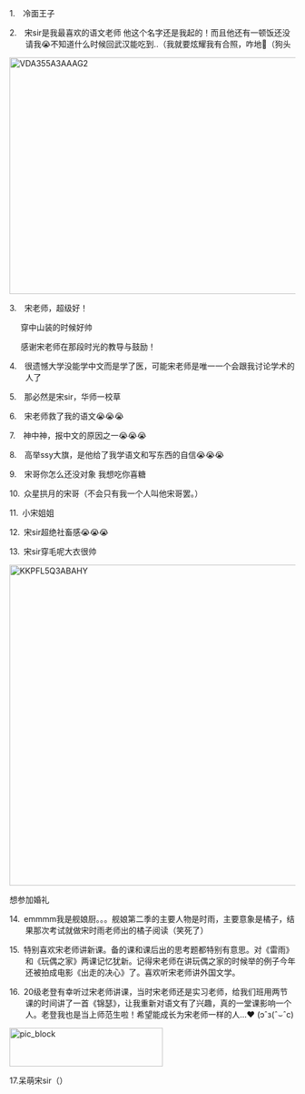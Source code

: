 <p class="MsoNormal" style="margin-left:21.0pt;text-indent:-21.0pt;mso-list:l5 level1 lfo6">
<?if !supportLists?><span lang="EN-US"><span style="mso-list:Ignore">1.<span style='font:7.0pt "Times New Roman"'>     
                    </span></span></span>
<?endif?>冷面王子
        </p><p class="MsoNormal" style="margin-left:21.0pt;text-indent:-21.0pt;mso-list:l5 level1 lfo6">
<?if !supportLists?><span lang="EN-US"><span style="mso-list:Ignore">2.<span style='font:7.0pt "Times New Roman"'>     
                    </span></span></span>
<?endif?>宋<span lang="EN-US">sir</span>是我最喜欢的语文老师 他这个名字还是我起的！而且他还有一顿饭还没请我<span class="Emoji"><span lang="EN-US">😭</span></span>不知道什么时候回武汉能吃到<span lang="EN-US">.<span class="GramE">.<span lang="EN-US"><span lang="EN-US">（</span></span></span></span>我就要炫耀我有合照，咋地<span class="Emoji"><span lang="EN-US">💅</span></span>（狗头
        </p><p class="MsoNormal"><span lang="EN-US" style="mso-no-proof:yes"><!--[if gte vml 1]><v:shape
 id="Picture_x0020_33" o:spid="_x0000_i1716" type="#_x0000_t75" alt="VDA355A3AAAG2"
 style='width:415.15pt;height:311.65pt;visibility:visible;mso-wrap-style:square'>
 <v:imagedata src="汤逊湖北路1号回忆录.files/image054.jpg" o:title="VDA355A3AAAG2"/>
</v:shape><![endif]-->
<?if !vml?><img alt="VDA355A3AAAG2" height="416" src="汤逊湖北路1号回忆录.files/image055.jpg" v:shapes="Picture_x0020_33" width="554"/>
<?endif?>
</span></p><p class="MsoNormal" style="margin-left:21.0pt;text-indent:-21.0pt;mso-list:l5 level1 lfo6">
<?if !supportLists?><span lang="EN-US"><span style="mso-list:Ignore">3.<span style='font:7.0pt "Times New Roman"'>     
                    </span></span></span>
<?endif?>宋老师，超级好！
        </p><p class="MsoNormal"><span lang="EN-US"><span style="mso-spacerun:yes">    
                </span></span>穿中山装的时候好帅</p><p class="MsoNormal"><span lang="EN-US"><span style="mso-spacerun:yes">    
                </span></span>感谢宋老师在那段时光的教导与鼓励！</p><p class="MsoNormal" style="margin-left:21.0pt;text-indent:-21.0pt;mso-list:l5 level1 lfo6">
<?if !supportLists?><span lang="EN-US"><span style="mso-list:Ignore">4.<span style='font:7.0pt "Times New Roman"'>     
                    </span></span></span>
<?endif?>很遗憾大学没能学中文而是学了<span class="GramE">医</span>，可能宋老师是唯一<span class="GramE">一个</span>会跟我讨论学术的人了
        </p><p class="MsoNormal" style="margin-left:21.0pt;text-indent:-21.0pt;mso-list:l5 level1 lfo6">
<?if !supportLists?><span lang="EN-US"><span style="mso-list:Ignore">5.<span style='font:7.0pt "Times New Roman"'>     
                    </span></span></span>
<?endif?>那必然是宋<span lang="EN-US">sir</span>，华师一校草
        </p><p class="MsoNormal" style="margin-left:21.0pt;text-indent:-21.0pt;mso-list:l5 level1 lfo6">
<?if !supportLists?><span lang="EN-US"><span style="mso-list:Ignore">6.<span style='font:7.0pt "Times New Roman"'>     
                    </span></span></span>
<?endif?>宋老师救了我的语文<span class="Emoji"><span lang="EN-US">😭😭😭</span></span>
</p><p class="MsoNormal" style="margin-left:21.0pt;text-indent:-21.0pt;mso-list:l5 level1 lfo6">
<?if !supportLists?><span lang="EN-US"><span style="mso-list:Ignore">7.<span style='font:7.0pt "Times New Roman"'>     
                    </span></span></span>
<?endif?>神中神，报中文的原因之一<span class="Emoji"><span lang="EN-US">😭😭😭</span></span>
</p><p class="MsoNormal" style="margin-left:21.0pt;text-indent:-21.0pt;mso-list:l5 level1 lfo6">
<?if !supportLists?><span lang="EN-US"><span style="mso-list:Ignore">8.<span style='font:7.0pt "Times New Roman"'>     
                    </span></span></span>
<?endif?>高举<span class="SpellE"><span lang="EN-US">ssy</span></span>大旗，是他给了我学语文和写东西的自信<span class="Emoji"><span lang="EN-US">😭😭😭</span></span>
</p><p class="MsoNormal" style="margin-left:21.0pt;text-indent:-21.0pt;mso-list:l5 level1 lfo6">
<?if !supportLists?><span lang="EN-US"><span style="mso-list:Ignore">9.<span style='font:7.0pt "Times New Roman"'>     
                    </span></span></span>
<?endif?>宋哥你怎么还没对象 我想吃你喜糖
        </p><p class="MsoNormal" style="margin-left:21.0pt;text-indent:-21.0pt;mso-list:l5 level1 lfo6">
<?if !supportLists?><span lang="EN-US"><span style="mso-list:Ignore">10.<span style='font:7.0pt "Times New Roman"'>  
                    </span></span></span>
<?endif?>众星拱月的宋哥（不会只有我一个人叫他宋哥罢。）
        </p><p class="MsoNormal" style="margin-left:21.0pt;text-indent:-21.0pt;mso-list:l5 level1 lfo6">
<?if !supportLists?><span lang="EN-US"><span style="mso-list:Ignore">11.<span style='font:7.0pt "Times New Roman"'>  
                    </span></span></span>
<?endif?>小宋姐姐
        </p><p class="MsoNormal" style="margin-left:21.0pt;text-indent:-21.0pt;mso-list:l5 level1 lfo6">
<?if !supportLists?><span lang="EN-US"><span style="mso-list:Ignore">12.<span style='font:7.0pt "Times New Roman"'>  
                    </span></span></span>
<?endif?>宋<span lang="EN-US">sir</span>超绝<span class="GramE">社畜感</span><span class="Emoji"><span lang="EN-US">😭😭😭</span></span>
</p><p class="MsoNormal" style="margin-left:21.0pt;text-indent:-21.0pt;mso-list:l5 level1 lfo6">
<?if !supportLists?><span lang="EN-US"><span style="mso-list:Ignore">13.<span style='font:7.0pt "Times New Roman"'>  
                    </span></span></span>
<?endif?>宋<span lang="EN-US">sir</span>穿毛呢大衣很帅
        </p><p class="MsoNormal"><span lang="EN-US" style="mso-no-proof:yes"><!--[if gte vml 1]><v:shape
 id="Picture_x0020_34" o:spid="_x0000_i1715" type="#_x0000_t75" alt="KKPFL5Q3ABAHY"
 style='width:415.15pt;height:423pt;visibility:visible;mso-wrap-style:square'>
 <v:imagedata src="汤逊湖北路1号回忆录.files/image056.jpg" o:title="KKPFL5Q3ABAHY"/>
</v:shape><![endif]-->
<?if !vml?><img alt="KKPFL5Q3ABAHY" height="564" src="汤逊湖北路1号回忆录.files/image057.jpg" v:shapes="Picture_x0020_34" width="554"/>
<?endif?>
</span></p><p class="MsoNormal">想参加婚礼</p><p class="MsoNormal" style="margin-left:21.0pt;text-indent:-21.0pt;mso-list:l5 level1 lfo6">
<?if !supportLists?><span lang="EN-US"><span style="mso-list:Ignore">14.<span style='font:7.0pt "Times New Roman"'>  
                    </span></span></span>
<?endif?><span class="SpellE"><span lang="EN-US">emmmm</span></span>我<span class="GramE">是舰娘厨</span>。。。<span class="GramE">舰娘第二</span>季的主要人物是时雨，主要意象是橘子，结果那次考试<span class="GramE">就做宋时雨</span>老师出的橘子阅读（笑死了）
        </p><p class="MsoNormal" style="margin-left:21.0pt;text-indent:-21.0pt;mso-list:l5 level1 lfo6">
<?if !supportLists?><span lang="EN-US"><span style="mso-list:Ignore">15.<span style='font:7.0pt "Times New Roman"'>  
                    </span></span></span>
<?endif?>特别喜欢宋老师讲新课。备的课和课后出的思考题都特别有意思。对《雷雨》和《玩偶之家》两课记忆犹新。记得宋老师在讲玩偶之家的时候举的例子今年还被拍成电影《出走的决心》了。喜欢听宋老师讲外国文学。
        </p><p class="MsoNormal" style="margin-left:21.0pt;text-indent:-21.0pt;mso-list:l5 level1 lfo6">
<?if !supportLists?><span lang="EN-US"><span style="mso-list:Ignore">16.<span style='font:7.0pt "Times New Roman"'>  
                    </span></span></span>
<?endif?><span lang="EN-US">20</span>级老登有幸听过宋老师讲课，当时宋老师还是实习老师，给我们班用两节课的时间讲了一首《锦瑟》，让我重新对语文有了兴趣，真的一堂<span class="GramE">课影响</span>一个人。老登我也是当上师范生啦！希望能成长为宋老师一样的人<span lang="EN-US">…</span><span class="Emoji"><span lang="EN-US">❤</span></span><span lang="EN-US"> (<span class="SpellE">ɔˆз</span>(ˆ⌣ˆc)</span>
</p><p class="MsoNormal"><span lang="EN-US" style="mso-no-proof:yes"><!--[if gte vml 1]><v:shape
 id="_x0000_i1714" type="#_x0000_t75" alt="pic_block" style='width:202.5pt;
 height:50.65pt;visibility:visible;mso-wrap-style:square'>
 <v:imagedata src="汤逊湖北路1号回忆录.files/image005.png" o:title="pic_block"/>
</v:shape><![endif]-->
<?if !vml?><img alt="pic_block" height="68" src="汤逊湖北路1号回忆录.files/image058.gif" v:shapes="_x0000_i1714" width="270"/>
<?endif?>
</span></p><p class="MsoNormal"><span lang="EN-US">17.</span><span class="GramE">呆萌宋</span><span lang="EN-US">sir</span>（）</p>
